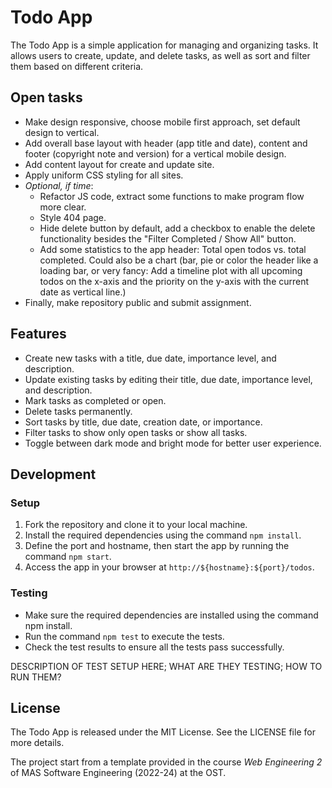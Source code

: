 # Todo App

The Todo App is a simple application for managing and organizing tasks. It allows users to create, update, and delete
tasks, as well as sort and filter them based on different criteria.

## Open tasks

- Make design responsive, choose mobile first approach, set default design to vertical.
- Add overall base layout with header (app title and date), content and footer (copyright note and
  version) for a vertical mobile design.
- Add content layout for create and update site.
- Apply uniform CSS styling for all sites.
- *Optional, if time*:
    - Refactor JS code, extract some functions to make program flow more clear.
    - Style 404 page.
    - Hide delete button by default, add a checkbox to enable the delete functionality besides the "Filter Completed /
      Show All" button.
    - Add some statistics to the app header: Total open todos vs. total completed. Could also be a chart (bar, pie or
      color the header like a loading bar, or very fancy: Add a timeline plot with all upcoming todos on the x-axis and
      the priority on the y-axis with the current date as vertical line.)
- Finally, make repository public and submit assignment.

## Features

- Create new tasks with a title, due date, importance level, and description.
- Update existing tasks by editing their title, due date, importance level, and description.
- Mark tasks as completed or open.
- Delete tasks permanently.
- Sort tasks by title, due date, creation date, or importance.
- Filter tasks to show only open tasks or show all tasks.
- Toggle between dark mode and bright mode for better user experience.

## Development

### Setup

1. Fork the repository and clone it to your local machine.
2. Install the required dependencies using the command `npm install`.
3. Define the port and hostname, then start the app by running the command `npm start`.
4. Access the app in your browser at `http://${hostname}:${port}/todos`.

### Testing

- Make sure the required dependencies are installed using the command npm install.
- Run the command `npm test` to execute the tests.
- Check the test results to ensure all the tests pass successfully.

DESCRIPTION OF TEST SETUP HERE; WHAT ARE THEY TESTING; HOW TO RUN THEM?

## License

The Todo App is released under the MIT License. See the LICENSE file for more details.

The project start from a template provided in the course *Web Engineering 2* of MAS Software Engineering (2022-24) at
the OST.
